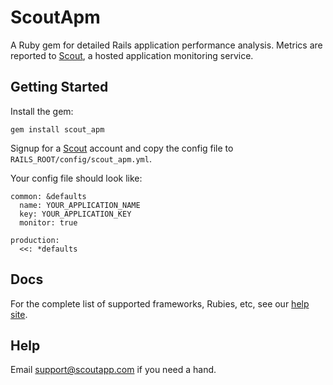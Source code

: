 # ScoutApm

A Ruby gem for detailed Rails application performance analysis. Metrics are reported to [Scout](https://scoutapp.com), a hosted application monitoring service. 

## Getting Started

Install the gem:

    gem install scout_apm
    
Signup for a [Scout](https://apm.scoutapp.com) account and copy the config file to `RAILS_ROOT/config/scout_apm.yml`.

Your config file should look like:

    common: &defaults
      name: YOUR_APPLICATION_NAME
      key: YOUR_APPLICATION_KEY
      monitor: true

    production:
      <<: *defaults

## Docs

For the complete list of supported frameworks, Rubies, etc, see our [help site](http://help.apm.scoutapp.com/).

## Help

Email support@scoutapp.com if you need a hand.
